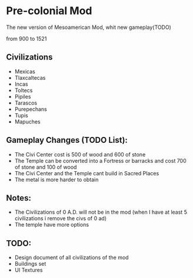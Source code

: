 # Pre-colonial Mod

The new version of Mesoamerican Mod, whit new gameplay(TODO)

from 900 to 1521

## Civilizations

- Mexicas
- Tlaxcaltecas
- Incas
- Toltecs
- Pipiles
- Tarascos
- Purepechans
- Tupis
- Mapuches

## Gameplay Changes (TODO List):
- The Civi Center cost  is 500 of wood and 600 of stone
- The Temple can be converted into a Fortress or barracks and cost 700 of stone and 100 of wood
- The Civi Center and the Temple cant build in Sacred Places
- The metal is more harder to obtain

## Notes:

- The Civilizations of 0 A.D. will not be in the mod (when I have at least 5 civilizations i remove the civs  of 0 ad)
- The temple have more options

## TODO:
- Design document of all civilizations of the mod
- Buildings set
- UI Textures
